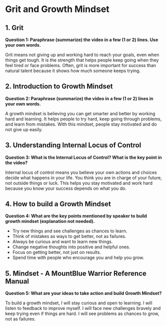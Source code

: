 # Grit and Growth Mindset

## 1. Grit

**Question 1: Paraphrase (summarize) the video in a few (1 or 2) lines. Use your own words.**

Grit means not giving up and working hard to reach your goals, even when things get tough. It is the strength that helps people keep going when they feel tired or face problems. Often, grit is more important for success than natural talent because it shows how much someone keeps trying.

## 2. Introduction to Growth Mindset

**Question 2: Paraphrase (summarize) the video in a few (1 or 2) lines in your own words.**

A growth mindset is believing you can get smarter and better by working hard and learning. It helps people to try hard, keep going through problems, and learn from mistakes. With this mindset, people stay motivated and do not give up easily.

## 3. Understanding Internal Locus of Control

**Question 3: What is the Internal Locus of Control? What is the key point in the video?**

Internal locus of control means you believe your own actions and choices decide what happens in your life. You think you are in charge of your future, not outside things or luck. This helps you stay motivated and work hard because you know your success depends on what you do.

## 4. How to build a Growth Mindset

**Question 4: What are the key points mentioned by speaker to build growth mindset (explanation not needed).**

- Try new things and see challenges as chances to learn.
- Think of mistakes as ways to get better, not as failures.
- Always be curious and want to learn new things.
- Change negative thoughts into positive and helpful ones.
- Focus on getting better, not just on results.
- Spend time with people who encourage you and help you grow.

## 5. Mindset - A MountBlue Warrior Reference Manual

**Question 5: What are your ideas to take action and build Growth Mindset?**

To build a growth mindset, I will stay curious and open to learning. I will listen to feedback to improve myself. I will face new challenges bravely and keep trying even if things are hard. I will see problems as chances to grow, not as failures.
